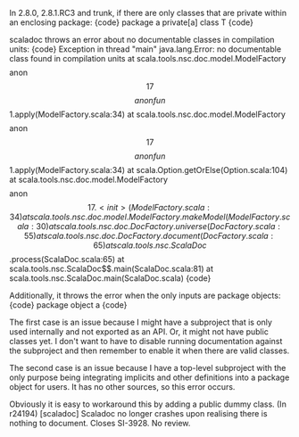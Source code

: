 In 2.8.0, 2.8.1.RC3 and trunk, if there are only classes that are private within an enclosing package:
{code}
package a
private[a] class T
{code}

scaladoc throws an error about no documentable classes in compilation units:
{code}
Exception in thread "main" java.lang.Error: no documentable class found in compilation units
        at scala.tools.nsc.doc.model.ModelFactory$$$$anon$$17$$$$anonfun$$1.apply(ModelFactory.scala:34)
        at scala.tools.nsc.doc.model.ModelFactory$$$$anon$$17$$$$anonfun$$1.apply(ModelFactory.scala:34)
        at scala.Option.getOrElse(Option.scala:104)
        at scala.tools.nsc.doc.model.ModelFactory$$$$anon$$17.<init>(ModelFactory.scala:34)
        at scala.tools.nsc.doc.model.ModelFactory.makeModel(ModelFactory.scala:30)
        at scala.tools.nsc.doc.DocFactory.universe(DocFactory.scala:55)
        at scala.tools.nsc.doc.DocFactory.document(DocFactory.scala:65)
        at scala.tools.nsc.ScalaDoc$$.process(ScalaDoc.scala:65)
        at scala.tools.nsc.ScalaDoc$$.main(ScalaDoc.scala:81)
        at scala.tools.nsc.ScalaDoc.main(ScalaDoc.scala)
{code}

Additionally, it throws the error when the only inputs are package objects:
{code}
package object a
{code}

The first case is an issue because I might have a subproject that is only used internally and not exported as an API.  Or, it might not have public classes yet.  I don't want to have to disable running documentation against the subproject and then remember to enable it when there are valid classes.

The second case is an issue because I have a top-level subproject with the only purpose being integrating implicits and other definitions into a package object for users.  It has no other sources, so this error occurs.

Obviously it is easy to workaround this by adding a public dummy class.
(In r24194) [scaladoc] Scaladoc no longer crashes upon realising there is nothing to document. Closes SI-3928. No review.
